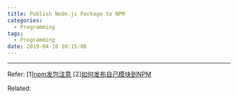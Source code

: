```yaml
---
title: Publish Node.js Package to NPM
categories:
  - Programming
tags:
  - Programming
date: 2019-04-10 10:15:08
---
```




----

Refer:
[1][npm发包注意](https://www.jianshu.com/p/dc8e9af61a0f)
[2][如何发布自己模块到NPM](https://www.jianshu.com/p/f5d4c891830f)

Related:
